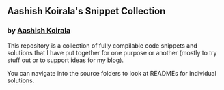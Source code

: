 ## Aashish Koirala's Snippet Collection
### by [Aashish Koirala](http://aashishkoirala.github.io)

This repository is a collection of fully compilable code snippets and solutions that I have put together for one purpose or another (mostly to try stuff out or to support ideas for my [blog](http://aashishkoirala.wordpress.com)).

You can navigate into the source folders to look at READMEs for individual solutions.